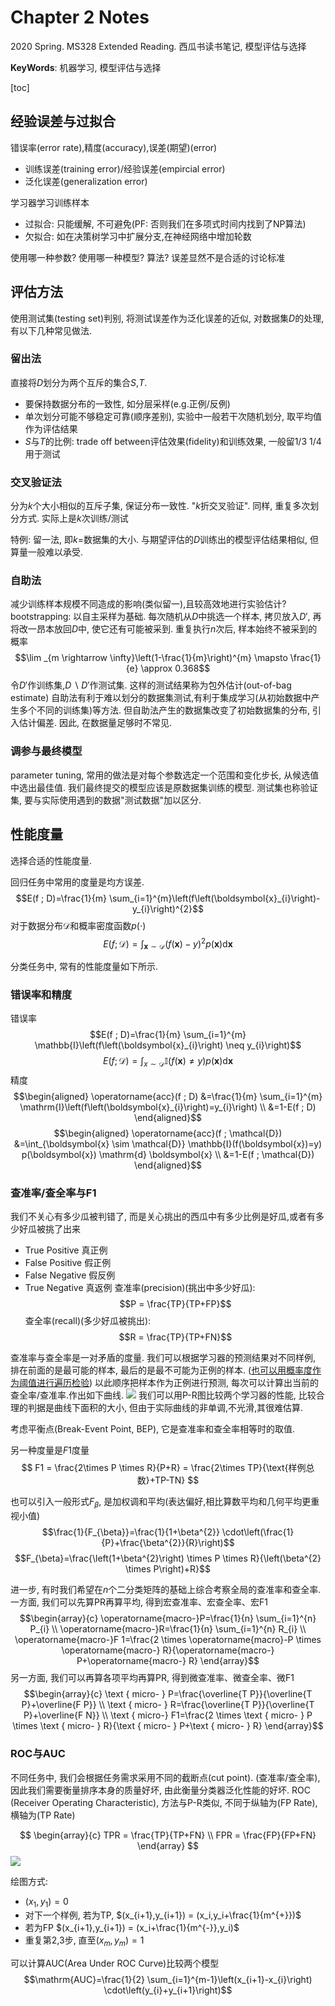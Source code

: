# Chapter 2 Notes

<!-----
title: 【机器学习(西瓜书)】Chapter 2 Notes
url: ml-ch2
date: 2020-03-11 23:40:42
tags: 
- Machine Learning
- Big Data Analysis

categories: 
- Courses

----->

2020 Spring. MS328 Extended Reading. 西瓜书读书笔记, 模型评估与选择 

**KeyWords**: 机器学习, 模型评估与选择

<!--more-->

[toc]

## 经验误差与过拟合

错误率(error rate),精度(accuracy),误差(期望)(error)
- 训练误差(training error)/经验误差(empircial error)
- 泛化误差(generalization error)

学习器学习训练样本
- 过拟合: 只能缓解, 不可避免(PF: 否则我们在多项式时间内找到了NP算法)
- 欠拟合: 如在决策树学习中扩展分支,在神经网络中增加轮数

使用哪一种参数? 使用哪一种模型? 算法? 误差显然不是合适的讨论标准


## 评估方法

使用测试集(testing set)判别, 将测试误差作为泛化误差的近似, 对数据集$D$的处理, 有以下几种常见做法.

### 留出法

直接将$D$划分为两个互斥的集合$S$,$T$.
- 要保持数据分布的一致性, 如分层采样(e.g.正例/反例)
- 单次划分可能不够稳定可靠(顺序差别), 实验中一般若干次随机划分, 取平均值作为评估结果
- $S$与$T$的比例: trade off between评估效果(fidelity)和训练效果, 一般留$1/3~1/4$用于测试

### 交叉验证法

分为$k$个大小相似的互斥子集, 保证分布一致性. "$k$折交叉验证".
同样, 重复多次划分方式. 实际上是$k$次训练/测试

特例: 留一法, 即$k=$数据集的大小. 与期望评估的$D$训练出的模型评估结果相似, 但算量一般难以承受.

### 自助法
减少训练样本规模不同造成的影响(类似留一),且较高效地进行实验估计?
bootstrapping: 以自主采样为基础. 每次随机从$D$中挑选一个样本, 拷贝放入$D'$, 再将改一昂本放回$D$中, 使它还有可能被采到. 重复执行$n$次后, 样本始终不被采到的概率
$$\lim _{m \rightarrow \infty}\left(1-\frac{1}{m}\right)^{m} \mapsto \frac{1}{e} \approx 0.368$$
令$D'$作训练集,$D \backslash  D'$作测试集. 这样的测试结果称为包外估计(out-of-bag estimate)
自助法有利于难以划分的数据集测试,有利于集成学习(从初始数据中产生多个不同的训练集)等方法. 但自助法产生的数据集改变了初始数据集的分布, 引入估计偏差. 因此, 在数据量足够时不常见.

### 调参与最终模型
parameter tuning, 常用的做法是对每个参数选定一个范围和变化步长, 从候选值中选出最佳值.
我们最终提交的模型应该是原数据集训练的模型.
测试集也称验证集, 要与实际使用遇到的数据"测试数据"加以区分.

## 性能度量

选择合适的性能度量.

回归任务中常用的度量是均方误差.
$$E(f ; D)=\frac{1}{m} \sum_{i=1}^{m}\left(f\left(\boldsymbol{x}_{i}\right)-y_{i}\right)^{2}$$
对于数据分布$\mathcal{D}$和概率密度函数$p(\cdot )$
$$E(f ; \mathcal{D})=\int_{\boldsymbol{x} \sim \mathcal{D}}(f(\boldsymbol{x})-y)^{2} p(\boldsymbol{x}) \mathrm{d} \boldsymbol{x}$$

分类任务中, 常有的性能度量如下所示.

### 错误率和精度

错误率
$$E(f ; D)=\frac{1}{m} \sum_{i=1}^{m} \mathbb{I}\left(f\left(\boldsymbol{x}_{i}\right) \neq y_{i}\right)$$
$$E(f ; \mathcal{D})=\int_{x \sim \mathcal{D}} \mathbb{I}(f(\boldsymbol{x}) \neq y) p(\boldsymbol{x}) \mathrm{d} \boldsymbol{x}$$
精度
$$\begin{aligned}
\operatorname{acc}(f ; D) &=\frac{1}{m} \sum_{i=1}^{m} \mathrm{I}\left(f\left(\boldsymbol{x}_{i}\right)=y_{i}\right) \\
&=1-E(f ; D)
\end{aligned}$$
$$\begin{aligned}
\operatorname{acc}(f ; \mathcal{D}) &=\int_{\boldsymbol{x} \sim \mathcal{D}} \mathbb{I}(f(\boldsymbol{x})=y) p(\boldsymbol{x}) \mathrm{d} \boldsymbol{x} \\
&=1-E(f ; \mathcal{D})
\end{aligned}$$

### 查准率/查全率与F1
我们不关心有多少瓜被判错了, 而是关心挑出的西瓜中有多少比例是好瓜,或者有多少好瓜被挑了出来
- True Positive 真正例
- False Positive 假正例
- False Negative 假反例
- True Negative 真返例
查准率(precision)(挑出中多少好瓜):
$$P = \frac{TP}{TP+FP}$$
查全率(recall)(多少好瓜被挑出):
$$R = \frac{TP}{TP+FN}$$

查准率与查全率是一对矛盾的度量. 我们可以根据学习器的预测结果对不同样例, 排在前面的是最可能的样本, 最后的是最不可能为正例的样本. ([也可以用概率度作为阈值进行遍历检验](https://blog.csdn.net/teminusign/article/details/51982877)) 以此顺序把样本作为正例进行预测, 每次可以计算出当前的查全率/查准率.作出如下曲线.
![ ](img/0311-1.png)
我们可以用P-R图比较两个学习器的性能, 比较合理的判据是曲线下面积的大小, 但由于实际曲线的非单调,不光滑,其很难估算.

考虑平衡点(Break-Event Point, BEP), 它是查准率和查全率相等时的取值.

另一种度量是$F1$度量
$$
F1 = \frac{2\times P \times R}{P+R} = \frac{2\times TP}{\text{样例总数}+TP-TN}
$$

也可以引入一般形式$F_{\beta}$, 是加权调和平均(表达偏好,相比算数平均和几何平均更重视小值)
$$\frac{1}{F_{\beta}}=\frac{1}{1+\beta^{2}} \cdot\left(\frac{1}{P}+\frac{\beta^{2}}{R}\right)$$
$$F_{\beta}=\frac{\left(1+\beta^{2}\right) \times P \times R}{\left(\beta^{2} \times P\right)+R}$$

进一步, 有时我们希望在$n$个二分类矩阵的基础上综合考察全局的查准率和查全率. 一方面, 我们可以先算PR再算平均, 得到宏查准率、宏查全率、宏F1
$$\begin{array}{c}
\operatorname{macro-}P=\frac{1}{n} \sum_{i=1}^{n} P_{i} \\
\operatorname{macro-}R=\frac{1}{n} \sum_{i=1}^{n} R_{i} \\
\operatorname{macro-}F 1=\frac{2 \times \operatorname{macro}-P \times \operatorname{macro-} R}{\operatorname{macro-} P+\operatorname{macro-} R}
\end{array}$$
另一方面, 我们可以再算各项平均再算PR, 得到微查准率、微查全率、微F1
$$\begin{array}{c}
\text { micro- } P=\frac{\overline{T P}}{\overline{T P}+\overline{F P}} \\
\text { micro- } R=\frac{\overline{T P}}{\overline{T P}+\overline{F N}} \\
\text { micro-} F1=\frac{2 \times \text { micro- } P \times \text { micro- } R}{\text { micro- } P+\text { micro- } R}
\end{array}$$

### ROC与AUC

不同任务中, 我们会根据任务需求采用不同的截断点(cut point). (查准率/查全率), 因此我们需要衡量排序本身的质量好坏, 由此衡量分类器泛化性能的好坏.
ROC (Receiver Operating Characteristic), 方法与P-R类似, 不同于纵轴为(FP Rate), 横轴为(TP Rate)

$$
\begin{array}{c}
  TPR = \frac{TP}{TP+FN} \\
  FPR = \frac{FP}{FP+FN} 
\end{array}
$$
![](./img/0311-2.png)

绘图方式:
- $(x_1,y_1) = 0$
- 对下一个样例, 若为TP, $(x_{i+1},y_{i+1}) = (x_i,y_i+\frac{1}{m^{+}})$
- 若为FP $(x_{i+1},y_{i+1}) = (x_i+\frac{1}{m^{-}},y_i)$
- 重复第2,3步, 直至$(x_m,y_m) = 1$

可以计算AUC(Area Under ROC Curve)比较两个模型
$$\mathrm{AUC}=\frac{1}{2} \sum_{i=1}^{m-1}\left(x_{i+1}-x_{i}\right) \cdot\left(y_{i}+y_{i+1}\right)$$

